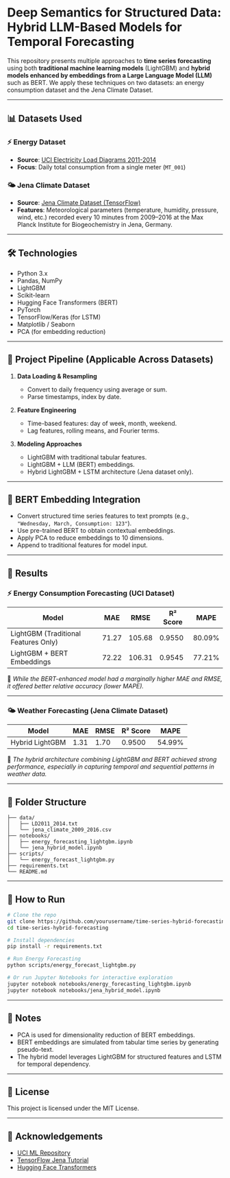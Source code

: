 #  Deep Semantics for Structured Data: Hybrid LLM-Based Models for Temporal Forecasting

This repository presents multiple approaches to **time series forecasting** using both **traditional machine learning models** (LightGBM) and **hybrid models enhanced by embeddings from a Large Language Model (LLM)** such as BERT. We apply these techniques on two datasets: an energy consumption dataset and the Jena Climate Dataset.

---

## 📊 Datasets Used

### ⚡ Energy Dataset
- **Source**: [UCI Electricity Load Diagrams 2011-2014](https://archive.ics.uci.edu/ml/datasets/ElectricityLoadDiagrams20112014)
- **Focus**: Daily total consumption from a single meter (`MT_001`)

### 🌤️ Jena Climate Dataset
- **Source**: [Jena Climate Dataset (TensorFlow)](https://www.tensorflow.org/tutorials/weather_forecasting)
- **Features**: Meteorological parameters (temperature, humidity, pressure, wind, etc.) recorded every 10 minutes from 2009–2016 at the Max Planck Institute for Biogeochemistry in Jena, Germany.

---

## 🛠 Technologies

- Python 3.x
- Pandas, NumPy
- LightGBM
- Scikit-learn
- Hugging Face Transformers (BERT)
- PyTorch
- TensorFlow/Keras (for LSTM)
- Matplotlib / Seaborn
- PCA (for embedding reduction)

---

## 🔁 Project Pipeline (Applicable Across Datasets)

1. **Data Loading & Resampling**
   - Convert to daily frequency using average or sum.
   - Parse timestamps, index by date.

2. **Feature Engineering**
   - Time-based features: day of week, month, weekend.
   - Lag features, rolling means, and Fourier terms.

3. **Modeling Approaches**
   - LightGBM with traditional tabular features.
   - LightGBM + LLM (BERT) embeddings.
   - Hybrid LightGBM + LSTM architecture (Jena dataset only).

---

## 🤖 BERT Embedding Integration

- Convert structured time series features to text prompts (e.g., `"Wednesday, March, Consumption: 123"`).
- Use pre-trained BERT to obtain contextual embeddings.
- Apply PCA to reduce embeddings to 10 dimensions.
- Append to traditional features for model input.

---

## 🧪 Results

### ⚡ Energy Consumption Forecasting (UCI Dataset)

| Model                                 | MAE    | RMSE   | R² Score | MAPE   |
|--------------------------------------|--------|--------|----------|--------|
| LightGBM (Traditional Features Only) | 71.27  | 105.68 | 0.9550   | 80.09% |
| LightGBM + BERT Embeddings           | 72.22  | 106.31 | 0.9545   | 77.21% |

📌 *While the BERT-enhanced model had a marginally higher MAE and RMSE, it offered better relative accuracy (lower MAPE).*

---

### 🌤️ Weather Forecasting (Jena Climate Dataset)

| Model                              | MAE  | RMSE | R² Score | MAPE   |
|-----------------------------------|------|------|----------|--------|
| Hybrid LightGBM     | 1.31 | 1.70 | 0.9500   | 54.99% |

📌 *The hybrid architecture combining LightGBM and BERT achieved strong performance, especially in capturing temporal and sequential patterns in weather data.*

---

## 📁 Folder Structure

```
├── data/
│   ├── LD2011_2014.txt
│   └── jena_climate_2009_2016.csv
├── notebooks/
│   ├── energy_forecasting_lightgbm.ipynb
│   └── jena_hybrid_model.ipynb
├── scripts/
│   └── energy_forecast_lightgbm.py
├── requirements.txt
└── README.md
```

---

## 🚀 How to Run

```bash
# Clone the repo
git clone https://github.com/yourusername/time-series-hybrid-forecasting.git
cd time-series-hybrid-forecasting

# Install dependencies
pip install -r requirements.txt

# Run Energy Forecasting
python scripts/energy_forecast_lightgbm.py

# Or run Jupyter Notebooks for interactive exploration
jupyter notebook notebooks/energy_forecasting_lightgbm.ipynb
jupyter notebook notebooks/jena_hybrid_model.ipynb
```

---

## 📎 Notes

- PCA is used for dimensionality reduction of BERT embeddings.
- BERT embeddings are simulated from tabular time series by generating pseudo-text.
- The hybrid model leverages LightGBM for structured features and LSTM for temporal dependency.

---

## 📄 License

This project is licensed under the MIT License.

---

## 🙌 Acknowledgements

- [UCI ML Repository](https://archive.ics.uci.edu/)
- [TensorFlow Jena Tutorial](https://www.tensorflow.org/tutorials/structured_data/time_series)
- [Hugging Face Transformers](https://huggingface.co/transformers/)
